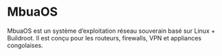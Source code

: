 # MbuaOS

MbuaOS est un système d’exploitation réseau souverain basé sur Linux + Buildroot. Il est conçu pour les routeurs, firewalls, VPN et appliances congolaises.

